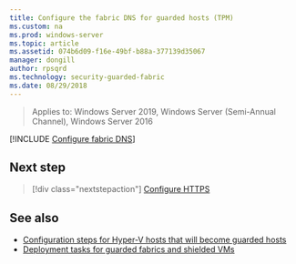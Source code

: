 ```yaml
---
title: Configure the fabric DNS for guarded hosts (TPM)
ms.custom: na
ms.prod: windows-server
ms.topic: article
ms.assetid: 074b6d09-f16e-49bf-b88a-377139d35067
manager: dongill
author: rpsqrd
ms.technology: security-guarded-fabric
ms.date: 08/29/2018
---
```


>Applies to: Windows Server 2019, Windows Server (Semi-Annual Channel), Windows Server 2016

[!INCLUDE [Configure fabric DNS](../../../includes/guarded-fabric-configure-fabric-dns.md)] 

## Next step

> [!div class="nextstepaction"]
> [Configure HTTPS](guarded-fabric-configure-hgs-https.md)

## See also

- [Configuration steps for Hyper-V hosts that will become guarded hosts](guarded-fabric-configure-hgs-with-authorized-hyper-v-hosts.md)
- [Deployment tasks for guarded fabrics and shielded VMs](guarded-fabric-deploying-hgs-overview.md#deployment-tasks-for-guarded-fabrics-and-shielded-vms)
